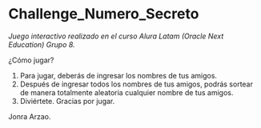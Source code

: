 # Challenge_Numero_Secreto
*Juego interactivo realizado en el curso Alura Latam (Oracle Next Education) Grupo 8.*

¿Cómo jugar? 

1. Para jugar, deberás de ingresar los nombres de tus amigos. 
2. Después de ingresar todos los nombres de tus amigos, podrás sortear de manera totalmente aleatoria cualquier nombre de tus amigos.
3. Diviértete. Gracias por jugar.

Jonra Arzao.
